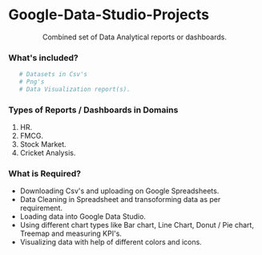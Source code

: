 # Google-Data-Studio-Projects
<p align="center"

Combined set of Data Analytical reports or dashboards.

### What's included?
```bash
   # Datasets in Csv's 
   # Png's 
   # Data Visualization report(s).
```

### Types of Reports / Dashboards in Domains
1. HR.
2. FMCG.
3. Stock Market.
4. Cricket Analysis.

### What is Required?
- Downloading Csv's and uploading on Google Spreadsheets.
- Data Cleaning in Spreadsheet and transoforming data as per requirement.
- Loading data into Google Data Studio.
- Using different chart types like Bar chart, Line Chart, Donut / Pie chart, Treemap and measuring KPI's.
- Visualizing data with help of different colors and icons.
